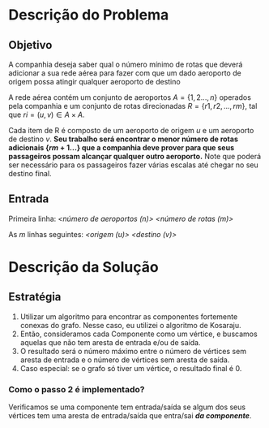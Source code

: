 # Descrição do Problema
## Objetivo

A companhia deseja saber qual o número mínimo de rotas que deverá adicionar a sua rede aérea para fazer com que um dado aeroporto de origem possa atingir qualquer aeroporto de destino

A rede aérea contém um conjunto de aeroportos $A = \{1, 2..., n\}$ operados pela companhia e um conjunto de rotas direcionadas $R = \{r1, r2, . . . , rm\}$, tal que $ri = (u, v) ∈ A × A$. 

Cada item de R é composto de um aeroporto de origem $u$ e um aeroporto de destino $v$. **Seu trabalho será encontrar o menor número de rotas adicionais $\{rm+1 . . . \}$ que a companhia deve prover para que seus passageiros possam alcançar qualquer outro aeroporto.** Note que poderá ser necessário para os passageiros fazer várias escalas até chegar no seu destino final.

## Entrada

Primeira linha: *<número de aeroportos (n)> <número de rotas (m)>*

As $m$ linhas seguintes: *<origem (u)> <destino (v)>*

# Descrição da Solução
## Estratégia
1. Utilizar um algoritmo para encontrar as componentes fortemente conexas do grafo. Nesse caso, eu utilizei o algoritmo de Kosaraju.
2.  Então, consideramos cada Componente como um vértice, e buscamos aquelas que não tem aresta de entrada e/ou de saída.   
3.  O resultado será o número máximo entre o número de vértices sem aresta de entrada e o número de vértices sem aresta de saída.
4.  Caso especial: se o grafo só tiver um vértice, o resultado final é 0.

### Como o passo 2 é implementado?
Verificamos se uma componente tem entrada/saída se algum dos seus vértices tem uma aresta de entrada/saída que entra/sai **_da componente_**.
